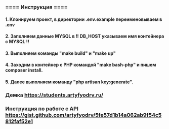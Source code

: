 ### ==== Инструкция ==== ###

#### 1. Клонируем проект, в директории .env.example переименовываем в .env
#### 2. Заполняем данные MYSQL  в !! DB_HOST указываем имя контейнера с MYSQL !!
#### 3. Выполняем команды "make build" и "make up"
#### 4. Заходим в контейнер с PHP командой "make bash-php" и пишем composer install.
#### 5. Далее выполняем команду "php artisan key:generate".


### Демка https://students.artyfyodrv.ru/ ###

### Инструкция по работе с API https://gist.github.com/artyfyodrv/5fe57d1b14a062ab9f54c5812faf52e1 ###
